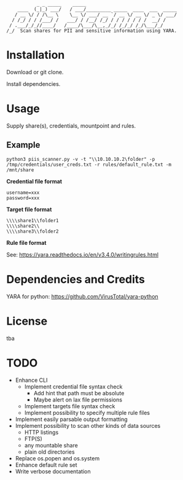 ```
           _ _ _____    _____                                 
    ____  (_|_) ___/   / ___/_________ _____  ____  ___  _____
   / __ \/ / /\__ \    \__ \/ ___/ __ `/ __ \/ __ \/ _ \/ ___/
  / /_/ / / /___/ /   ___/ / /__/ /_/ / / / / / / /  __/ /    
 / .___/_/_//____/   /____/\___/\__,_/_/ /_/_/ /_/\___/_/     
/_/  Scan shares for PII and sensitive information using YARA.
```

# Installation
Download or git clone.

Install dependencies.

# Usage
Supply share(s), credentials, mountpoint and rules.

## Example
```
python3 piis_scanner.py -v -t "\\10.10.10.2\folder" -p /tmp/credentials/user_creds.txt -r rules/default_rule.txt -m /mnt/share
```


**Credential file format**
```
username=xxx
password=xxx
```



**Target file format**
```
\\\\share1\\folder1
\\\\share2\\
\\\\share3\\folder2
```

**Rule file format**

See: https://yara.readthedocs.io/en/v3.4.0/writingrules.html

# Dependencies and Credits
YARA for python: https://github.com/VirusTotal/yara-python

# License
tba

# TODO
* Enhance CLI
  * Implement credential file syntax check
    * Add hint that path must be absolute
    * Maybe alert on lax file permissions
  * Implement targets file syntax check
  * Implement possibility to specify multiple rule files
* Implement easily parsable output formatting
* Implement possibility to scan other kinds of data sources
  * HTTP listings
  * FTP(S)
  * any mountable share
  * plain old directories
* Replace os.popen and os.system
* Enhance default rule set
* Write verbose documentation
